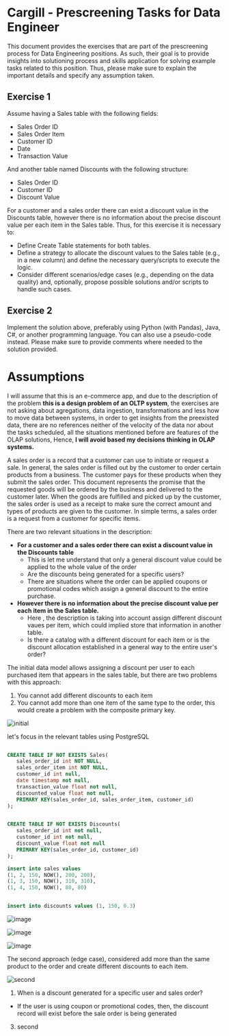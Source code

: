 # Cargill - Prescreening Tasks for Data Engineer

This document provides the exercises that are part of the prescreening process for Data Engineering positions. As such, their goal is to provide insights into solutioning process and skills application for solving example tasks related to this position. Thus, please make sure to explain the important details and specify any assumption taken.

## Exercise 1
Assume having a Sales table with the following fields:

- Sales Order ID
- Sales Order Item
- Customer ID
- Date
- Transaction Value

And another table named Discounts with the following structure:

- Sales Order ID
- Customer ID
- Discount Value

For a customer and a sales order there can exist a discount value in the Discounts table, however there is no information about the precise discount value per each item in the Sales table. Thus, for this exercise it is necessary to:

- Define Create Table statements for both tables.
- Define a strategy to allocate the discount values to the Sales table (e.g., in a new column) and define the necessary query/scripts to execute the logic.
- Consider different scenarios/edge cases (e.g., depending on the data quality) and, optionally, propose possible solutions and/or scripts to handle such cases.

## Exercise 2
Implement the solution above, preferably using Python (with Pandas), Java, C#, or another programming language. You can also use a pseudo-code instead. Please make sure to provide comments where needed to the solution provided.

# Assumptions
I will assume that this is an e-commerce app, and due to the description of the problem **this is a design problem of an OLTP system**, the exercises are not asking about agregations, data ingestion, transformations and less how to move data between systems, in order to get insights from the preexisted data, there are no references neither of the velocity of the data nor about the tasks scheduled, all the situations mentioned before are features of the OLAP solutions, Hence, **I will avoid based my decisions thinking in OLAP systems.**

A sales order is a record that a customer can use to initiate or request a sale. In general, the sales order is filled out by the customer to order certain products from a business. The customer pays for these products when they submit the sales order. This document represents the promise that the requested goods will be ordered by the business and delivered to the customer later. When the goods are fulfilled and picked up by the customer, the sales order is used as a receipt to make sure the correct amount and types of products are given to the customer. In simple terms, a sales order is a request from a customer for specific items.

There are two relevant situations in the description:

- **For a customer and a sales order there can exist a discount value in the Discounts table**
  - This is let me understand that only a general discount value could be applied to the whole value of the order
  - Are the discounts being generated for a specific users?
  - There are situations where the order can be applied coupons or promotional codes which assign a general discount to the entire purchase.
- **However there is no information about the precise discount value per each item in the Sales table.**
  - Here , the description is taking into account assign different discount vaues per item, which could implied store that information in another table.
  - Is there a catalog with a different discount for each item or is the discount allocation established in a general way to the entire user's order?


The initial data model allows assigning a discount per user to each purchased item that appears in the sales table, but there are two problems with this approach:

1. You cannot add different discounts to each item
2. You cannot add more than one item of the same type to the order, this would create a problem with the composite primary key.

![initial](https://user-images.githubusercontent.com/8701464/125843250-e545b578-dc04-41b9-a3ca-a5e22d72b060.png)

let's focus in the relevant tables using PostgreSQL

 ```SQL

CREATE TABLE IF NOT EXISTS Sales(
    sales_order_id int NOT NULL,
    sales_order_item int NOT NULL, 
    customer_id int null,
    date timestamp not null, 
    transaction_value float not null, 
    discounted_value float not null,
    PRIMARY KEY(sales_order_id, sales_order_item, customer_id)
);


CREATE TABLE IF NOT EXISTS Discounts(
    sales_order_id int not null,
    customer_id int not null,
    discount_value float not null
    PRIMARY KEY(sales_order_id, customer_id)
);

insert into sales values 
(1, 2, 150, NOW(), 200, 200),
(1, 3, 150, NOW(), 310, 310),
(1, 4, 150, NOW(), 80, 80)


insert into discounts values (1, 150, 0.3)

```


![image](https://user-images.githubusercontent.com/8701464/125846226-9a106ea3-e8fe-42e0-98fa-d651ee8bd5cb.png)

![image](https://user-images.githubusercontent.com/8701464/125846290-a12a143d-766c-4738-ba8b-57a6749a01e1.png)

![image](https://user-images.githubusercontent.com/8701464/125846332-46ab78ca-3227-444b-b82e-3189b87c60ce.png)





The second approach (edge case), considered add more than the same product to the order and create different discounts to each item.

![second](https://user-images.githubusercontent.com/8701464/125843261-a78879e1-528b-4931-9598-d76d5d57e1f1.png)




1. When is a discount generated for a specific user and sales order?
  - If the user is using coupon or promotional codes, then, the discount record will exist before the sale order is being generated
3. second


